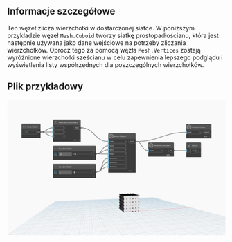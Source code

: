 ## Informacje szczegółowe
Ten węzeł zlicza wierzchołki w dostarczonej siatce. W poniższym przykładzie węzeł `Mesh.Cuboid` tworzy siatkę prostopadłościanu, która jest następnie używana jako dane wejściowe na potrzeby zliczania wierzchołków. Oprócz tego za pomocą węzła `Mesh.Vertices` zostają wyróżnione wierzchołki sześcianu w celu zapewnienia lepszego podglądu i wyświetlenia listy współrzędnych dla poszczególnych wierzchołków.

## Plik przykładowy

![Example](./Autodesk.DesignScript.Geometry.Mesh.VertexCount_img.jpg)
